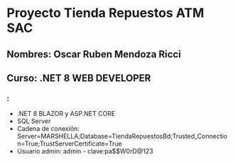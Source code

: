 # Proyecto Tienda Repuestos ATM SAC
## Nombres: Oscar Ruben Mendoza Ricci
## Curso: .NET 8 WEB DEVELOPER
### :
- .NET 8 BLAZOR y ASP.NET CORE
- SQL Server
- Cadena de conexión: Server=MARSHELLA;Database=TiendaRepuestosBd;Trusted_Connection=True;TrustServerCertificate=True
- Usuario admin: admin - clave:pa$$W0rD@123
